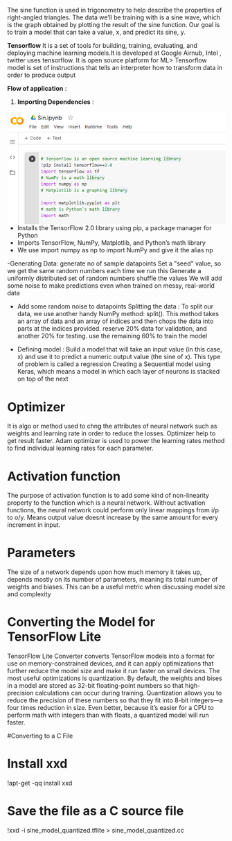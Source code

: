 The sine function is used in trigonometry to help describe the properties of right-angled triangles. The data we’ll be training with is a sine 
wave, which is the graph obtained by plotting the result of the sine function. Our goal is to train a model that can take a value, x, and predict its sine, y. 

**Tensorflow**
It is a set of tools for building, training, evaluating, and deploying machine learning models.It is developed at Google Airnub, Intel , twitter uses tensorflow. It is open source platform for ML>
Tensorflow model is set of instructions that tells an interpreter how to transform data in order to produce output

**Flow of application** :
1. **Importing Dependencies** : 

<img src="dependencies.png"
     alt="Importind Dependencies"
     style="float: left; margin-right: 10px;" />

- Installs the TensorFlow 2.0 library using pip, a package manager for Python
- Imports TensorFlow, NumPy, Matplotlib, and Python’s math library
- We use import numpy as np to import NumPy and give it the alias np


-Generating Data:  generate no of  sample datapoints
					Set a "seed" value, so we get the same random numbers each time we run this
					Generate a uniformly distributed set of random numbers 
					shuffle the values
					We will add some noise to make predictions even when trained on messy, real-world data
- Add some random noise to datapoints
Splitting the data : To split our data, we use another handy NumPy method: split(). This method takes an array of data and an array of indices and then chops the data into parts at the indices provided.
 					reserve 20% data for validation, and another 20% for testing.
					use the remaining 60% to train the model
					
- Defining model : Build a model that will take an input value (in this case, x) and use it to predict a numeric output value (the sine of x). This type of problem is called a
regression
Creating  a Sequential model using Keras, which means a model in which each layer of neurons is stacked on top of the next

# Optimizer
It is algo or method used to chng the attributes of neural network such as weights and learning rate in order to reduce the losses. Optimizer help to get result faster.
Adam optimizer is used to power the learning rates method to find individual learning rates for each parameter.

# Activation function
The purpose of activation function is to add some kind of non-linearity property to the function which is a neural network. Without activation functions, the neural network could perform only linear mappings from i/p to o/y.
Means output value doesnt increase by the same amount for every increment in input.

# Parameters
The size of a network depends upon how much memory it takes up, depends mostly on its number of parameters, meaning its total number of weights and biases. This
can be a useful metric when discussing model size and complexity

# Converting the Model for TensorFlow Lite
TensorFlow Lite Converter converts TensorFlow models into a format for use on memory-constrained devices, and it can apply optimizations that further reduce
the model size and make it run faster on small devices.
The most useful optimizations is quantization. By default, the weights and bises in a model are stored as 32-bit floating-point numbers so that high-precision calculations can occur during training. Quantization allows you to reduce the precision of these numbers so that they fit into 8-bit integers—a four times reduction in size.
Even better, because it’s easier for a CPU to perform math with integers than with floats, a quantized model will run faster.

#Converting to a C File
# Install xxd 
!apt-get -qq install xxd
# Save the file as a C source file
!xxd -i sine_model_quantized.tflite > sine_model_quantized.cc

